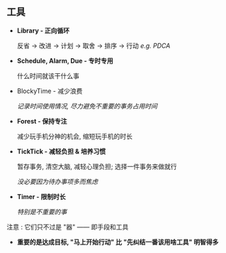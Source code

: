 ## 工具

-   **Library - 正向循环**

    反省 → 改进 → 计划 → 取舍 → 排序 → 行动 _e.g. PDCA_

-   **Schedule, Alarm, Due - 专时专用**

    什么时间就该干什么事

-   BlockyTime - 减少浪费

    _记录时间使用情况, 尽力避免不重要的事务占用时间_

-   **Forest - 保持专注**

    减少玩手机分神的机会, 缩短玩手机的时长

-   **TickTick - 减轻负担 & 培养习惯**

    暂存事务, 清空大脑, 减轻心理负担; 选择一件事务来做就行

    _没必要因为待办事项多而焦虑_

-   **Timer - 限制时长**

    _特别是不重要的事_

注意 : 它们只不过是 "器" —— 即手段和工具

-   **重要的是达成目标, "马上开始行动" 比 "先纠结一番该用啥工具" 明智得多**
